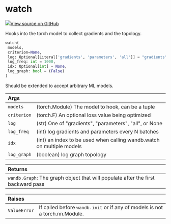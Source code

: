 # watch



[![](https://www.tensorflow.org/images/GitHub-Mark-32px.png)View source on GitHub](https://www.github.com/wandb/client/tree/597de7d094bdab2fa17d5db396c6bc227b2f62c3/wandb/sdk/wandb_watch.py#L20-L106)



Hooks into the torch model to collect gradients and the topology.

```python
watch(
 models,
 criterion=None,
 log: Optional[Literal['gradients', 'parameters', 'all']] = "gradients",
 log_freq: int = 1000,
 idx: Optional[int] = None,
 log_graph: bool = (False)
)
```




Should be extended to accept arbitrary ML models.

| Args | |
| :--- | :--- |
| `models` | (torch.Module) The model to hook, can be a tuple |
| `criterion` | (torch.F) An optional loss value being optimized |
| `log` | (str) One of "gradients", "parameters", "all", or None |
| `log_freq` | (int) log gradients and parameters every N batches |
| `idx` | (int) an index to be used when calling wandb.watch on multiple models |
| `log_graph` | (boolean) log graph topology |



| Returns | |
| :--- | :--- |
| `wandb.Graph`: The graph object that will populate after the first backward pass |



| Raises | |
| :--- | :--- |
| `ValueError` | If called before `wandb.init` or if any of models is not a torch.nn.Module. |

